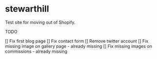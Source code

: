 # stewarthill

Test site for moving out of Shopify.

TODO

[] Fix first blog page
[] Fix contact form
[] Remove twitter account
[] Fix missing image on gallery page - already missing
[] Fix missing images on commissions - already missing
